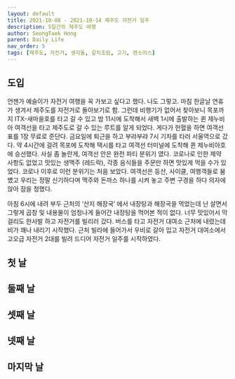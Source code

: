 ```yaml
---
layout: default
title: 2021-10-08 - 2021-10-14 제주도 자전거 일주
description: 5일간의 제주도 여행 
author: SeongTaek Hong
parent: Daily Life 
nav_order: 5
tags: [제주도, 자전거, 생각들, 갈치조림, 고기, 렌소이스]
---
```


## 도입
언젠가 예슬이가 자전거 여행을 꼭 가보고 싶다고 했다. 나도 그렇고.
마침 한글날 연휴가 생겨서 제주도를 자전거로 돌아보기로 함.
그런데 비행기가 없어서 찾아보니 목포까지 ITX-새마을호를 타고 갈 수 있고 밤 11시에 도착해서 새벽 1시에 출발하는 퀸 제누비아 여객선을 타고 제주도로 갈 수 있는 루트를 알게 되었다. 게다가 헌혈을 하면 여객선 표를 1장 무료로 준단다.
금요일에 퇴근을 하고 부랴부랴 7시 기차를 타러 서울역으로 갔다.
약 4시간에 걸려 목포에 도착해 택시를 타고 여객선 터미널에 도착해 퀸 제누비아호에 승선했다. 사실 좀 놀란게, 여객선 안은 완전 파티 분위기 였다. 코로나로 인한 제약 사항도 없었고 맛있는 생맥주 (레드락), 각종 음식들을 주문만 하면 맛있게 먹을 수가 있었다. 코로나 이후로 이런 분위기는 처음 보았다. 여객선은 등산, 사이클, 여행객들로 붐볐고 우리는 정말 신기하다며 맥주와 돈까스 하나를 시켜 놓고 주변 구경을 하다 의자에 앉아 잠을 청했다.

아침 6시에 내려 부두 근처의 ‘산지 해장국’ 에서 내장탕과 해장국을 먹었는데 난 살면서 그렇게 곱창 및 내용물이 엄청나게 들어간 내장탕을 먹어본 적이 없다. 너무 맛있어서 막걸리도 한사발 하고 자전거를 빌리러 갔다. 버스를 타고 자전거 대여소 근처에 내렸는데 비가 꽤나 내리기 시작했다. 근처 빌라에 들어가서 우비로 갈아 입고 자전거 대여소에서 고오급 자전거 2대를 빌려 드디어 자전거 일주를 시작하였다.

## 첫 날
## 둘째 날
## 셋째 날
## 넷째 날
## 마지막 날
